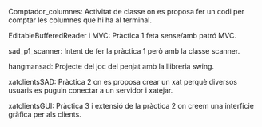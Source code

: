 Comptador_columnes:
Activitat de classe on es proposa fer un codi per comptar les columnes que hi ha al terminal.

EditableBufferedReader i MVC:
Pràctica 1 feta sense/amb patró MVC.

sad_p1_scanner:
Intent de fer la pràctica 1 però amb la classe scanner.

hangmansad:
Projecte del joc del penjat amb la llibreria swing.

xatclientsSAD:
Pràctica 2 on es proposa crear un xat perquè diversos usuaris es puguin conectar a un servidor i xatejar.

xatclientsGUI:
Pràctica 3 i extensió de la pràctica 2 on creem una interfície gràfica per als clients.
